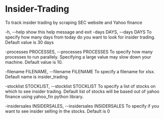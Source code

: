 # Insider-Trading
To track insider trading by scraping SEC website and Yahoo finance

-h, --help            show this help message and exit
-days DAYS, --days DAYS
                      To specify how many days from today do you want to look for insider trading. Default value is 30 days

-processes PROCESSES, --processes PROCESSES
                      To specify how many processes to run parallely. Specifying a large value may slow down your machine. Default value is 10.

-filename FILENAME, --filename FILENAME
                      To specify a filename for xlsx. Default name is insider_trading

-stocklist STOCKLIST, --stocklist STOCKLIST
                      To specify a list of stocks on which to see insider trading. Default list of stocks will be based out of yahoo finance
                      using yahoo_fin python library.

-insidersales INSIDERSALES, --insidersales INSIDERSALES
                        To specify if you want to see insider selling in the stocks. Default is 0
